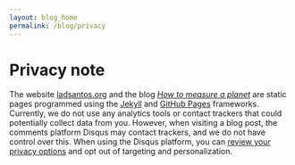 ```yaml
---
layout: blog_home
permalink: /blog/privacy
---
```


Privacy note
============

The website [ladsantos.org]() and the blog [*How to measure a planet*](.) are static pages programmed using the [Jekyll](https://jekyllrb.com) and [GitHub Pages](https://pages.github.com) frameworks. Currently, we do not use any analytics tools or contact trackers that could potentially collect data from you. However, when visiting a blog post, the comments platform Disqus may contact trackers, and we do not have control over this. When using the Disqus platform, you can [review your privacy options](https://disqus.com/data-sharing-settings/) and opt out of targeting and personalization.